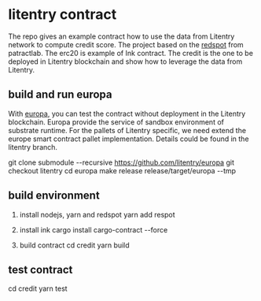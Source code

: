 # litentry contract
The repo gives an example contract how to use the data from Litentry network to compute credit score. The project based on the [redspot](https://github.com/patractlabs/redspot) from patractlab. The erc20 is example of Ink contract. The credit is the one to be deployed in Litentry blockchain and show how to leverage the data from Litentry.

## build and run europa
With [europa](https://github.com/patractlabs/europa), you can test the contract without deployment in the Litentry blockchain. Europa provide the service of sandbox environment of substrate runtime. For the pallets of Litentry specific, we need extend the europe smart contract pallet implementation. Details could be found in the litentry branch.

git clone submodule --recursive https://github.com/litentry/europa
git checkout litentry
cd europa
make release
release/target/europa --tmp

## build environment
1. install nodejs, yarn and redspot
yarn add respot 

2. install ink
cargo install cargo-contract --force

3. build contract
cd credit
yarn build

## test contract
cd credit
yarn test
